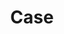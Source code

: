 ---
title: "Case"
backgroundImage: "/images/shutterstock_530769703-1.jpg"
heroText: "Scalable use cases for a digitized and efficient industry."
type: case
---